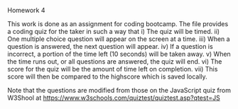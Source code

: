 Homework 4

This work is done as an assignment for coding bootcamp.  The file provides a coding quiz for the taker in such a way that 
i) The quiz will be timed.
ii) One multiple choice question will appear on the screen at a time.
iii) When a question is answered, the next question will appear.
iv) If a question is incorrect, a portion of the time left (10 seconds) will be taken away.
v) When the time runs out, or all questions are answered, the quiz will end.
vi) The score for the quiz will be the amount of time left on completion.
vii) This score will then be compared to the highscore which is saved locally.

Note that the questions are modified from those on the JavaScript quiz from W3Shool at https://www.w3schools.com/quiztest/quiztest.asp?qtest=JS